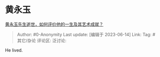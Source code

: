 # 黄永玉
[黄永玉先生逝世，如何评价他的一生及其艺术成就？](https://www.zhihu.com/question/606596968/answer/3074059089)

> Author: #0-Anonymity
> Last update: [编辑于 2023-06-14]
> Link:
> Tag: #其它/杂论 
> 评论区:
> 泛讨论:

He lived.